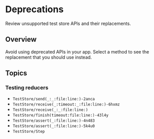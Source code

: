 # Deprecations

Review unsupported test store APIs and their replacements.

## Overview

Avoid using deprecated APIs in your app. Select a method to see the replacement that you should use instead.

## Topics

### Testing reducers

- ``TestStore/send(_:_:file:line:)-2anca``
- ``TestStore/receive(_:timeout:_:file:line:)-6hxmz``
- ``TestStore/receive(_:_:file:line:)``
- ``TestStore/finish(timeout:file:line:)-43l4y``
- ``TestStore/assert(_:file:line:)-4n483``
- ``TestStore/assert(_:file:line:)-5k4u0``
- ``TestStore/Step``
